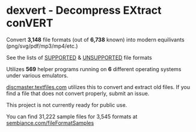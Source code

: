 # dexvert - **D**ecompress **EX**tract con**VERT**
Convert **3,148** file formats (out of **6,738** known) into modern equilivants (png/svg/pdf/mp3/mp4/etc.)

See the lists of [SUPPORTED](SUPPORTED.md) & [UNSUPPORTED](UNSUPPORTED.md) file formats

Utilizes **569** helper programs running on **6** different operating systems under various emulators.

[discmaster.textfiles.com](http://discmaster.textfiles.com/) utilizes this to convert and extract old files. If you find a file that does not convert properly, submit an issue.

This project is not currently ready for public use.

You can find 31,222 sample files for 3,545 formats at [sembiance.com/fileFormatSamples](https://sembiance.com/fileFormatSamples/)
